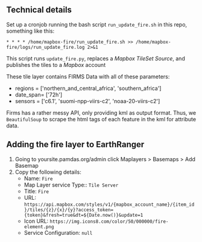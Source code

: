 ## Technical details

Set up a cronjob running the bash script `run_update_fire.sh` in this repo, something like this:

```
* * * * /home/mapbox-fire/run_update_fire.sh >> /home/mapbox-fire/logs/run_update_fire.log 2>&1
```

This script runs `update_fire.py`, replaces a *Mapbox TileSet Source*, and publishes the tiles to a *Mapbox* account

These tile layer contains FIRMS Data with all of these parameters:
- regions = ['northern_and_central_africa', 'southern_africa']
- date_span= ['72h']
- sensors = ['c6.1', 'suomi-npp-viirs-c2', 'noaa-20-viirs-c2']

Firms has a rather messy API, only providing kml as output format. Thus, we `BeautifulSoup` to scrape the html tags of each feature in the kml for attribute data.

## Adding the fire layer to EarthRanger
1. Going to yoursite.pamdas.org/admin click Maplayers >  Basemaps > Add Basemap
2. Copy the following details:
	- Name: `Fire`
    - Map Layer service Type:: `Tile Server`
    - Title: `Fire`
    - URL: `https://api.mapbox.com/styles/v1/{mapbox_account_name}/{item_id}/tiles/{z}/{x}/{y}?access_token={token}&fresh=true&dt=${Date.now()}&update=1`
    - Icon URL: `https://img.icons8.com/color/50/000000/fire-element.png`
    - Service Configuration: `null`
